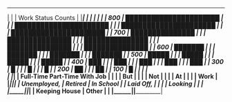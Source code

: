  _______________________________________
|                                       |
|           Work Status Counts          |
|_______________________________________|
|                                       |
|      |                                 |
|  800 |     ██████████████████████     |
|      |     ██████████████████████     |
|      |     ██████████████████████     |
|      |     ██████████████████████     |
|  700 |     ███████████████           |
|      |     ███████████████           |
|      |     ███████████████           |
|      |     ███████████████           |
|      |     ███████████████           |
|  600 |     ███████                   |
|      |     ███████                   |
|      |     ███████                   |
|      |     ███████                   |
|  500 |     █████                      |
|      |     █████                      |
|      |     █████                      |
|      |     █████                      |
|  400 |     ███                        |
|      |     ███                        |
|      |     ███                        |
|      |     ███                        |
|      |     ███                        |
|  300 |     █                          |
|      |     █                          |
|      |     █                          |
|  200 |     ██                         |
|      |     ██                         |
|  100 |     █                          |
|      |                               |   
|      |_______________________________|
|      Full-Time  Part-Time  With Job  |
|                 |          |   But    |
|                 |          |   Not    |
|                 |          |   At     |
|                 |          |   Work   |
|_________________|__________|_________|
|  Unemployed,   |  Retired | In School |
|  Laid Off,     |          |           |
|  Looking       |          |           |
|________________|__________|___________|
|  Keeping House |   Other  |           |
|________________|__________|___________|

